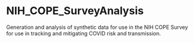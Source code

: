 # NIH_COPE_SurveyAnalysis
Generation and analysis of synthetic data for use in the NIH COPE Survey for use in tracking and mitigating COVID risk and transmission.
